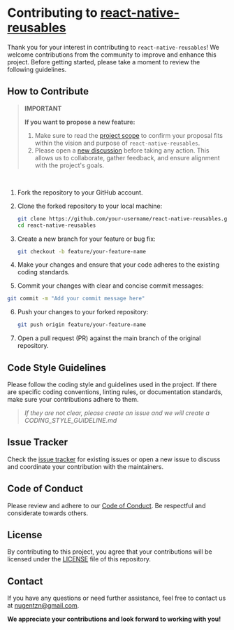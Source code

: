 # Contributing to [react-native-reusables](https://github.com/mrzachnugent/react-native-reusables)

Thank you for your interest in contributing to `react-native-reusables`! We welcome contributions from the community to improve and enhance this project. Before getting started, please take a moment to review the following guidelines.

## How to Contribute

> **IMPORTANT**
>
> **If you want to propose a new feature:**
>
> 1.  Make sure to read the [project scope](https://github.com/mrzachnugent/react-native-reusables/discussions/229) to confirm your proposal fits within the vision and purpose of `react-native-reusables`.
> 2.  Please open a [new discussion](https://github.com/mrzachnugent/react-native-reusables/discussions) before taking any action. This allows us to collaborate, gather feedback, and ensure alignment with the project's goals.

<br />

1. Fork the repository to your GitHub account.
2. Clone the forked repository to your local machine:
   ```bash
   git clone https://github.com/your-username/react-native-reusables.git
   cd react-native-reusables
   ```
3. Create a new branch for your feature or bug fix:

   ```bash
   git checkout -b feature/your-feature-name
   ```

4. Make your changes and ensure that your code adheres to the existing coding standards.
5. Commit your changes with clear and concise commit messages:

```bash
git commit -m "Add your commit message here"
```

6. Push your changes to your forked repository:

   ```bash
   git push origin feature/your-feature-name
   ```

7. Open a pull request (PR) against the main branch of the original repository.

## Code Style Guidelines

Please follow the coding style and guidelines used in the project. If there are specific coding conventions, linting rules, or documentation standards, make sure your contributions adhere to them.

> _If they are not clear, please create an issue and we will create a CODING_STYLE_GUIDELINE.md_

## Issue Tracker

Check the [issue tracker](https://github.com/mrzachnugent/react-native-reusables/issues) for existing issues or open a new issue to discuss and coordinate your contribution with the maintainers.

## Code of Conduct

Please review and adhere to our [Code of Conduct](https://github.com/mrzachnugent/react-native-reusables/blob/main/CODE_OF_CONDUCT.md). Be respectful and considerate towards others.

## License

By contributing to this project, you agree that your contributions will be licensed under the [LICENSE](https://github.com/mrzachnugent/react-native-reusables/blob/main/LICENSE) file of this repository.

## Contact

If you have any questions or need further assistance, feel free to contact us at nugentzn@gmail.com.

**We appreciate your contributions and look forward to working with you!**
